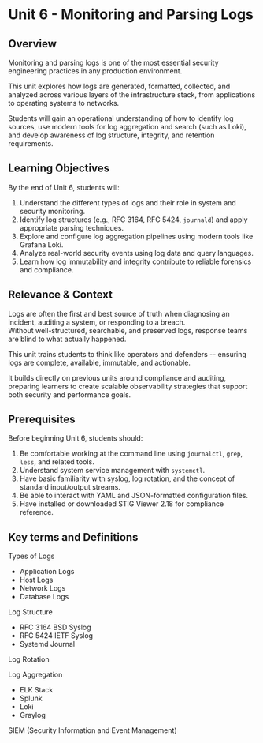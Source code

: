# Unit 6 - Monitoring and Parsing Logs

## Overview

Monitoring and parsing logs is one of the most essential security engineering
practices in any production environment.

This unit explores how logs are generated, formatted, collected, and analyzed across
various layers of the infrastructure stack, from applications to operating systems
to networks.

Students will gain an operational understanding of how to identify log sources, use
modern tools for log aggregation and search (such as Loki), and develop awareness of
log structure, integrity, and retention requirements.

## Learning Objectives

By the end of Unit 6, students will:

1. Understand the different types of logs and their role in system and security monitoring.
2. Identify log structures (e.g., RFC 3164, RFC 5424, `journald`) and apply
   appropriate parsing techniques.
3. Explore and configure log aggregation pipelines using modern tools like Grafana Loki.
4. Analyze real-world security events using log data and query languages.
5. Learn how log immutability and integrity contribute to reliable forensics and compliance.

## Relevance & Context

Logs are often the first and best source of truth when diagnosing an incident,
auditing a system, or responding to a breach.  
Without well-structured, searchable, and preserved logs, response teams are blind to
what actually happened.

This unit trains students to think like operators and defenders -- ensuring logs are
complete, available, immutable, and actionable.

It builds directly on previous units around compliance and auditing, preparing
learners to create scalable observability strategies that support both security and
performance goals.

## Prerequisites

Before beginning Unit 6, students should:

1. Be comfortable working at the command line using `journalctl`, `grep`, `less`, and
   related tools.
2. Understand system service management with `systemctl`.
3. Have basic familiarity with syslog, log rotation, and the concept of standard
   input/output streams.
4. Be able to interact with YAML and JSON-formatted configuration files.
5. Have installed or downloaded STIG Viewer 2.18 for compliance reference.

## Key terms and Definitions

Types of Logs
- Application Logs  
- Host Logs  
- Network Logs  
- Database Logs

Log Structure

- RFC 3164 BSD Syslog
- RFC 5424 IETF Syslog
- Systemd Journal

Log Rotation

Log Aggregation

- ELK Stack
- Splunk
- Loki
- Graylog

SIEM (Security Information and Event Management)
